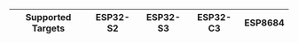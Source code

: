 | Supported Targets | ESP32-S2 | ESP32-S3 | ESP32-C3 | ESP8684 |
| ----------------- | -------- | -------- | -------- | ------- |
